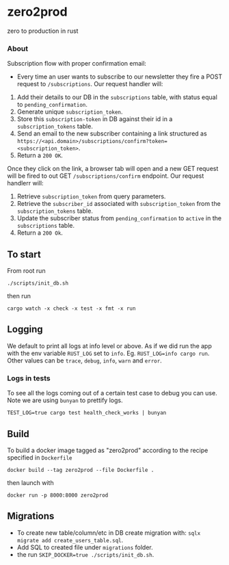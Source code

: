 # zero2prod

zero to production in rust

### About

Subscription flow with proper confirmation email:

- Every time an user wants to subscribe to our newsletter they fire a POST request to `/subscriptions`. Our request handler will:

1. Add their details to our DB in the `subscriptions` table, with status equal to `pending_confirmation`.
2. Generate unique `subscription_token`.
3. Store this `subscription-token` in DB against their id in a `subscription_tokens` table.
4. Send an email to the new subscriber containing a link structured as `https://<api.domain>/subscriptions/confirm?token=<subscription_token>`.
5. Return a `200 OK`.

Once they click on the link, a browser tab will open and a new GET request will be fired to out GET `/subscriptions/confirm` endpoint. Our request handlerr will:

1. Retrieve `subscription_token` from query parameters.
2. Retrieve the `subscriber_id` associated with `subscription_token` from the `subscription_tokens` table.
3. Update the subscriber status from `pending_confirmation` to `active` in the `subscriptions` table.
4. Return a `200 Ok`.

## To start

From root run

```
./scripts/init_db.sh
```

then run

```
cargo watch -x check -x test -x fmt -x run
```

## Logging

We default to print all logs at info level or above. As if we did run the app with the env variable `RUST_LOG` set to `info`. Eg. `RUST_LOG=info cargo run`.
Other values can be `trace`, `debug`, `info`, `warn` and `error`.

### Logs in tests

To see all the logs coming out of a certain test case to debug you can use. Note we are using `bunyan` to prettify logs.

```
TEST_LOG=true cargo test health_check_works | bunyan
```

## Build

To build a docker image tagged as "zero2prod" according to the recipe specified in `Dockerfile`

```
docker build --tag zero2prod --file Dockerfile .
```

then launch with

```
docker run -p 8000:8000 zero2prod
```

## Migrations

- To create new table/column/etc in DB create migration with: `sqlx migrate add create_users_table.sql`.
- Add SQL to created file under `migrations` folder.
- the run `SKIP_DOCKER=true ./scripts/init_db.sh`.
